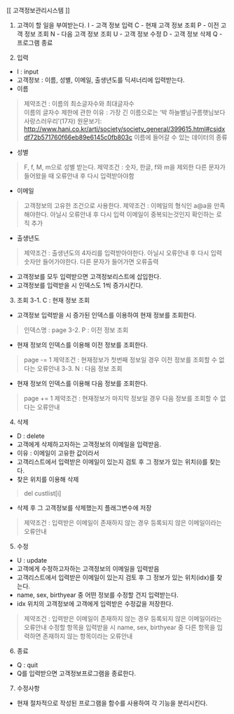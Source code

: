 [[ 고객정보관리시스템 ]]

1. 고객이 할 일을 부여받는다.
    I - 고객 정보 입력
    C - 현재 고객 정보 조회
    P - 이전 고객 정보 조회
    N - 다음 고객 정보 조회
    U - 고객 정보 수정
    D - 고객 정보 삭제
    Q - 프로그램 종료
    
2. 입력
- I : input
- 고객정보 :  이름, 성별, 이메일, 출생년도를 딕셔너리에 입력받는다.
- 이름 
> 제약조건 : 이름의 최소글자수와 최대글자수  
> 이름의 글자수 제한에 관한 이유 : 가장 긴 이름으로는 ‘박 하늘별님구름햇님보다사랑스러우리’(17자)
원문보기: 
http://www.hani.co.kr/arti/society/society_general/399615.html#csidxdf72b571760f66eb89e6145c0fb803c 
> 이름에 들어갈 수 있는 데이터의 종류
- 성별
> F, f, M, m으로 성별 받는다.
> 제약조건 : 숫자, 한글, f와 m을 제외한 다른 문자가 들어왔을 때 오류안내 후 다시 입력받아야함
- 이메일
> 고객정보의 고유한 조건으로 사용한다.
> 제약조건 : 이메일의 형식인 a@a을 만족해야한다. 아닐시 오류안내 후 다시 입력
> 이메일이 중복되는것인지 확인하는 로직 추가
- 출생년도
> 제약조건 : 출생년도의 4자리를 입력받아야한다. 아닐시 오류안내 후 다시 입력
> 숫자만 들어가야한다. 다른 문자가 들어가면 오류출력
- 고객정보를 모두 입력받으면 고객정보리스트에 삽입한다.
- 고객정보를 입력받을 시 인덱스도 1씩 증가시킨다.

3. 조회 
3-1. C : 현재 정보 조회 
- 고객정보 입력받을 시 증가된 인덱스를 이용하여 현재 정보를 조회한다.
> 인덱스명 : page
3-2. P : 이전 정보 조회
- 현재 정보의 인덱스를 이용해 이전 정보를 조회한다.
> page -= 1
> 제약조건 : 현재정보가 첫번째 정보일 경우 이전 정보를 조회할 수 없다는 오류안내
3-3. N : 다음 정보 조회 
- 현재 정보의 인덱스를 이용해 다음 정보를 조회한다.
> page += 1
> 제약조건 : 현재정보가 마지막 정보일 경우 다음 정보를 조회할 수 없다는 오류안내

4. 삭제
- D : delete
- 고객에게 삭제하고자하는 고객정보의 이메일을 입력받음. 
- 이유 : 이메일이 고유한 값이라서
- 고객리스트에서 입력받은 이메일이 있는지 검토 후 그 정보가 있는 위치(i)를 찾는다.
- 찾은 위치를 이용해 삭제
> del custlist[i]
- 삭제 후 그 고객정보를 삭제했는지 플래그변수에 저장
> 제약조건 : 입력받은 이메일이 존재하지 않는 경우 등록되지 않은 이메일이라는 오류안내

5. 수정
- U : update
- 고객에게 수정하고자하는 고객정보의 이메일을 입력받음
- 고객리스트에서 입력받은 이메일이 있는지 검토 후 그 정보가 있는 위치(idx)를 찾는다.
- name, sex, birthyear 중 어떤 정보를 수정할 건지 입력받는다. 
- idx 위치의 고객정보에 고객에게 입력받은 수정값을 저장한다.
> 제약조건 : 입력받은 이메일이 존재하지 않는 경우 등록되지 않은 이메일이라는 오류안내
>           수정할 항목을 입력받을 시 name, sex, birthyear 중 다른 항목을 입력하면 존재하지 않는 항목이라는 오류안내

6. 종료
- Q : quit
- Q를 입력받으면 고객정보프로그램을 종료한다.


7. 수정사항
- 현재 절차적으로 작성된 프로그램을 함수를 사용하여 각 기능을 분리시킨다.
